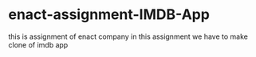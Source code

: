 # enact-assignment-IMDB-App
this is assignment of enact company in this assignment we have to make clone of imdb app
